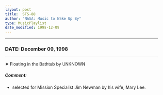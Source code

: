 ```yaml
---
layout: post
title:  STS-88
author: "NASA: Music to Wake Up By"
type: MusicPlaylist
date_modified: 1998-12-09
---
```


----
### DATE: December 09, 1998
----
✷ Floating in the Bathtub by UNKNOWN

##### Comment:
* selected for Mission Specialist Jim Newman by his wife, Mary Lee.

